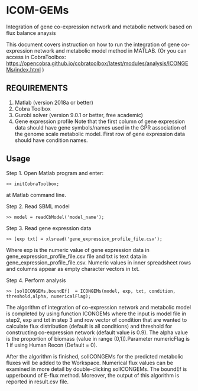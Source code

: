 # ICOM-GEMs
Integration of gene co-expression network and metabolic network based on flux balance anaysis

This document covers instruction on how to run the integration of gene co-expression network and metabolic model method in MATLAB.
(Or you can access in CobraToolbox: https://opencobra.github.io/cobratoolbox/latest/modules/analysis/ICONGEMs/index.html )
## REQUIREMENTS ##
1. Matlab (version 2018a or better)
2. Cobra Toolbox
2. Gurobi solver (version 9.0.1 or better, free academic)
3. Gene expression profile 
  Note that the first column of gene expression data should have gene symbols/names used in the GPR association of the genome scale metabolic model. First row of gene expression data should have condition names.

## Usage ##
Step 1. Open Matlab program and enter:

    >> initCobraToolbox;

at Matlab command line.

Step 2. Read SBML model

    >> model = readCbModel('model_name');

Step 3. Read gene expression data

    >> [exp txt] = xlsread('gene_expression_profile_file.csv');

  Where exp is the numeric value of gene expression data in gene_expression_profile_file.csv file and txt is text data in gene_expression_profile_file.csv. Numeric values in inner spreadsheet rows and columns appear as empty character vectors in txt.

Step 4. Perform analysis

    >> [solICONGEMs,boundEf]  = ICONGEMs(model, exp, txt, condition, threshold,alpha, numericalFlag);

  The algorithm of integration of co-expression network and metabolic model is completed by using function ICONGEMs where the input is model file in step2, exp and txt in step 3 and row vector of condition that are wanted to calculate flux distribution (default is all conditions) and threshold for constructing co-expression network (default value is 0.9). The alpha value is the proportion of biomass (value in range (0,1]).Parameter numericFlag is 1 if using Human Recon  (Default = 0).

  After the algorithm is finished, solICONGEMs for the predicted metabolic fluxes will be added to the Workspace. Numerical flux values can be examined in more detail by double-clicking solICONGEMs. The boundEf is upperbound of E-flux method. Moreover, the output of this algorithm is reported in result.csv file.
